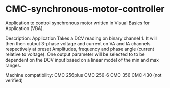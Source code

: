 # CMC-synchronous-motor-controller
Application to control synchronous motor written in Visual Basics for Application (VBA).

Description:
Application Takes a DCV reading on binary channel 1. It will then then output 3-phase voltage and current on VA and IA channels 
respectively at preset Amplitudes, frequency and phase angle (current relative to voltage). 
One output parameter will be selected to to be dependent on the DCV input based on a linear model of the min and max ranges.

Machine compatibility:
CMC 256plus
CMC 256-6
CMC 356
CMC 430 (not verified)
